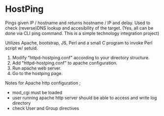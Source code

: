 # HostPing

Pings given IP / hostname and returns hostname / IP and delay. Used to check (reverse)DNS lookup and accesibility of the target. (Yes, all can be done via CLI ping command. This is a simple technology integration project)

Utilizes Apache, bootstrap, JS, Perl and a small C program to invoke Perl script w/ setuid.

1. Modify "httpd-hostping.conf" according to your directory structure.
2. Add "httpd-hostping.conf" to apache configuration.
3. Run apache web server.
4. Go to the hostping page.

Notes for Apache http configuration ;

- mod_cgi must be loaded
- user running apache http server should be able to access and write log directory
- check User and Group directives
